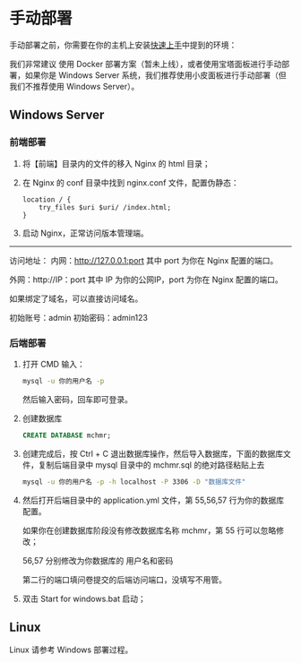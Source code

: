 # 手动部署

手动部署之前，你需要在你的主机上安装[快速上手](./start.md)中提到的环境：

我们非常建议 使用 Docker 部署方案（暂未上线），或者使用宝塔面板进行手动部署，如果你是 Windows Server 系统，我们推荐使用小皮面板进行手动部署（但我们不推荐使用 Windows Server）。

## Windows Server

### 前端部署

1. 将【前端】目录内的文件的移入 Nginx 的 html 目录；
2. 在 Nginx 的 conf 目录中找到 nginx.conf 文件，配置伪静态：

    ```nginx
    location / {
        try_files $uri $uri/ /index.html;
    }
    ```

3. 启动 Nginx，正常访问版本管理端。

---

访问地址：
内网：http://127.0.0.1:port 其中 port 为你在 Nginx 配置的端口。

外网：http://IP：port 其中 IP 为你的公网IP，port 为你在 Nginx 配置的端口。

如果绑定了域名，可以直接访问域名。

初始账号：admin 初始密码：admin123

### 后端部署


1. 打开 CMD 输入：

    ```sh
    mysql -u 你的用户名 -p
    ```

    然后输入密码，回车即可登录。

2. 创建数据库

    ```sql
    CREATE DATABASE mchmr;
    ```

3. 创建完成后，按 Ctrl + C 退出数据库操作，然后导入数据库，下面的数据库文件，复制后端目录中 mysql 目录中的 mchmr.sql 的绝对路径粘贴上去

    ```sh
    mysql -u 你的用户名 -p -h localhost -P 3306 -D "数据库文件"
    ```

4. 然后打开后端目录中的 application.yml 文件，第 55,56,57 行为你的数据库配置。

    如果你在创建数据库阶段没有修改数据库名称 mchmr，第 55 行可以忽略修改；

    56,57 分别修改为你数据库的 用户名和密码

    第二行的端口填问卷提交的后端访问端口，没填写不用管。

5. 双击 Start for windows.bat 启动；

## Linux

Linux 请参考 Windows 部署过程。